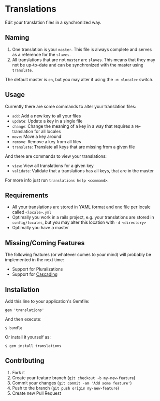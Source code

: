 Translations
============

Edit your translation files in a synchronized way.


Naming
------

1. One translation is your `master`. This file is always complete and serves as a reference for the `slaves`.
2. All translations that are not `master` are `slave`s. This means that they may not be up-to-date and can be synchronized
   with the master using `translate`.

The default master is `en`, but you may alter it using the `-m <locale>` switch.


Usage
-----

Currently there are some commands to alter your translation files:

- `add`: Add a new key to all your files
- `update`: Update a key in a single file
- `change`: Change the meaning of a key in a way that requires a re-translation for all locales
- `move`: Move a key around
- `remove`: Remove a key from all files
- `translate`: Translate all keys that are missing from a given file

And there are commands to view your translations:

- `view`: View all translations for a given key
- `validate`: Validate that a translations has all keys, that are in the master

For more info just run `translations help <command>`.


Requirements
------------

- All your translations are stored in YAML format and one file per locale called `<locale>.yml`
- Optimally you work in a rails project, e.g. your translations are stored in `config/locales`, but you may alter this location with `-d <directory>`
- Optimally you have a master


Missing/Coming Features
----------------

The following features (or whatever comes to your mind) will probably be implemented in the next time:

- Support for Pluralizations
- Support for [Cascading](http://svenfuchs.com/2011/2/11/organizing-translations-with-i18n-cascade-and-i18n-missingtranslations)


Installation
------------

Add this line to your application's Gemfile:

    gem 'translations'

And then execute:

    $ bundle

Or install it yourself as:

    $ gem install translations


Contributing
------------

1. Fork it
2. Create your feature branch (`git checkout -b my-new-feature`)
3. Commit your changes (`git commit -am 'Add some feature'`)
4. Push to the branch (`git push origin my-new-feature`)
5. Create new Pull Request
